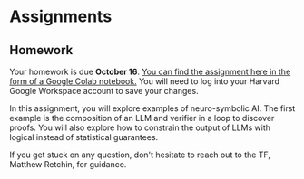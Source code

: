 # Assignments

## Homework

Your homework is due **October 16**. [You can find the assignment here in the form of a Google Colab notebook.](https://colab.research.google.com/drive/1Ywnr7BM6MdH25XdWZnXlGPfZBGe6r6Tw) You will need to log into your Harvard Google Workspace account to save your changes.

In this assignment, you will explore examples of neuro-symbolic AI. The first example is the composition of an LLM and verifier in a loop to discover proofs. You will also explore how to constrain the output of LLMs with logical instead of statistical guarantees.

If you get stuck on any question, don't hesitate to reach out to the TF, Matthew Retchin, for guidance.
